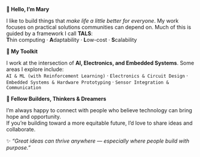 **👋 Hello, I’m Mary**

I like to build things that *make life a little better for everyone*. My work focuses on practical solutions communities can depend on. Much of this is guided by a framework I call **TALS**:  
**T**hin computing · **A**daptability · **L**ow-cost · **S**calability

**🔧 My Toolkit**

I work at the intersection of **AI, Electronics, and Embedded Systems**. Some areas I explore include:  
`AI & ML (with Reinforcement Learning)` · `Electronics & Circuit Design` · `Embedded Systems & Hardware Prototyping` · `Sensor Integration & Communication`

**🌱 Fellow Builders, Thinkers & Dreamers** 

I’m always happy to connect with people who believe technology can bring hope and opportunity.  
If you’re building toward a more equitable future, I’d love to share ideas and collaborate.

✨ *“Great ideas can thrive anywhere — especially where people build with purpose.”*
